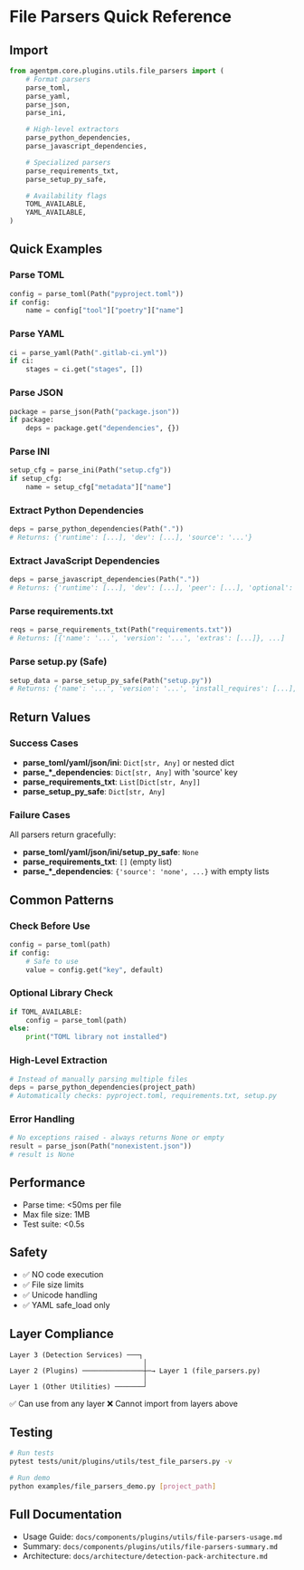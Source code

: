# File Parsers Quick Reference

## Import

```python
from agentpm.core.plugins.utils.file_parsers import (
    # Format parsers
    parse_toml,
    parse_yaml,
    parse_json,
    parse_ini,

    # High-level extractors
    parse_python_dependencies,
    parse_javascript_dependencies,

    # Specialized parsers
    parse_requirements_txt,
    parse_setup_py_safe,

    # Availability flags
    TOML_AVAILABLE,
    YAML_AVAILABLE,
)
```

## Quick Examples

### Parse TOML

```python
config = parse_toml(Path("pyproject.toml"))
if config:
    name = config["tool"]["poetry"]["name"]
```

### Parse YAML

```python
ci = parse_yaml(Path(".gitlab-ci.yml"))
if ci:
    stages = ci.get("stages", [])
```

### Parse JSON

```python
package = parse_json(Path("package.json"))
if package:
    deps = package.get("dependencies", {})
```

### Parse INI

```python
setup_cfg = parse_ini(Path("setup.cfg"))
if setup_cfg:
    name = setup_cfg["metadata"]["name"]
```

### Extract Python Dependencies

```python
deps = parse_python_dependencies(Path("."))
# Returns: {'runtime': [...], 'dev': [...], 'source': '...'}
```

### Extract JavaScript Dependencies

```python
deps = parse_javascript_dependencies(Path("."))
# Returns: {'runtime': [...], 'dev': [...], 'peer': [...], 'optional': [...], 'source': '...'}
```

### Parse requirements.txt

```python
reqs = parse_requirements_txt(Path("requirements.txt"))
# Returns: [{'name': '...', 'version': '...', 'extras': [...]}, ...]
```

### Parse setup.py (Safe)

```python
setup_data = parse_setup_py_safe(Path("setup.py"))
# Returns: {'name': '...', 'version': '...', 'install_requires': [...], ...}
```

## Return Values

### Success Cases

- **parse_toml/yaml/json/ini**: `Dict[str, Any]` or nested dict
- **parse_*_dependencies**: `Dict[str, Any]` with 'source' key
- **parse_requirements_txt**: `List[Dict[str, Any]]`
- **parse_setup_py_safe**: `Dict[str, Any]`

### Failure Cases

All parsers return gracefully:
- **parse_toml/yaml/json/ini/setup_py_safe**: `None`
- **parse_requirements_txt**: `[]` (empty list)
- **parse_*_dependencies**: `{'source': 'none', ...}` with empty lists

## Common Patterns

### Check Before Use

```python
config = parse_toml(path)
if config:
    # Safe to use
    value = config.get("key", default)
```

### Optional Library Check

```python
if TOML_AVAILABLE:
    config = parse_toml(path)
else:
    print("TOML library not installed")
```

### High-Level Extraction

```python
# Instead of manually parsing multiple files
deps = parse_python_dependencies(project_path)
# Automatically checks: pyproject.toml, requirements.txt, setup.py
```

### Error Handling

```python
# No exceptions raised - always returns None or empty
result = parse_json(Path("nonexistent.json"))
# result is None
```

## Performance

- Parse time: <50ms per file
- Max file size: 1MB
- Test suite: <0.5s

## Safety

- ✅ NO code execution
- ✅ File size limits
- ✅ Unicode handling
- ✅ YAML safe_load only

## Layer Compliance

```
Layer 3 (Detection Services) ───┐
                                 │
Layer 2 (Plugins) ───────────────┼─→ Layer 1 (file_parsers.py)
                                 │
Layer 1 (Other Utilities) ───────┘
```

✅ Can use from any layer
❌ Cannot import from layers above

## Testing

```bash
# Run tests
pytest tests/unit/plugins/utils/test_file_parsers.py -v

# Run demo
python examples/file_parsers_demo.py [project_path]
```

## Full Documentation

- Usage Guide: `docs/components/plugins/utils/file-parsers-usage.md`
- Summary: `docs/components/plugins/utils/file-parsers-summary.md`
- Architecture: `docs/architecture/detection-pack-architecture.md`
